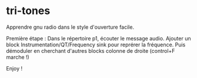 tri-tones
=========

Apprendre gnu radio dans le style d'ouverture facile.

Première étape :
Dans le répertoire p1, écouter le message audio. Ajouter un block Instrumentation/QT/Frequency sink pour reprérer la fréquence. Puis démoduler en cherchant d'autres blocks colonne de droite (control+F marche !)

Enjoy !